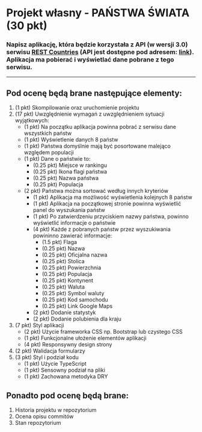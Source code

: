 # Projekt własny - PAŃSTWA ŚWIATA (30 pkt)

### Napisz aplikację, która będzie korzystała z API (w wersji 3.0) serwisu [REST Countries](https://restcountries.com/) (API jest dostępne pod adresem: [link](https://restcountries.com/#api-endpoints-v3)). Aplikacja ma pobierać i wyświetlać dane pobrane z tego serwisu.
---

## Pod ocenę będą brane następujące elementy:

1. (1 pkt) Skompilowanie oraz uruchomienie projektu
2. (17 pkt) Uwzględnienie wymagań z uwzględnieniem sytuacji wyjątkowych:
    + (1 pkt) Na początku aplikacja powinna pobrać z serwisu dane wszystkich państw
    + (1 pkt) Wyświetlenie danych 8 państw
    + (1 pkt) Państwa domyślnie mają być posortowane malejąco względem populacji
    + (1 pkt) Dane o państwie to:
        + (0.25 pkt) Miejsce w rankingu
        + (0.25 pkt) Ikona flagi państwa
        + (0.25 pkt) Nazwa państwa
        + (0.25 pkt) Populacja
    + (2 pkt) Państwa można sortować według innych kryteriów
        + (1 pkt) Aplikacja ma możliwość wyświetlenia kolejnych 8 państw
        + (1 pkt) Aplikacja na początkowej stronie powinna wyświetlić panel do wyszukania państw
        + (1 pkt) Po zatwierdzeniu przyciskiem nazwy państwa, powinno wyświetlić informacje o państwie
        + (4 pkt) Każde z pobranych państw przez wyszukiwania powininno zawierać informacje:
            + (1.5 pkt) Flaga
            + (0.25 pkt) Nazwa
            + (0.25 pkt) Oficjalna nazwa
            + (0.25 pkt) Stolica
            + (0.25 pkt) Powierzchnia
            + (0.25 pkt) Populacja
            + (0.25 pkt) Kontynent
            + (0.25 pkt) Waluta
            + (0.25 pkt) Symbol waluty
            + (0.25 pkt) Kod samochodu
            + (0.25 pkt) Link Google Maps
        + (2 pkt) Dodanie statystyk
        + (2 pkt) Dodanie polubienia dla kraju
3. (7 pkt) Styl aplikacji 
    + (2 pkt) Użycie frameworka CSS np. Bootstrap lub czystego CSS
    + (1 pkt) Funkcjonalne ułożenie elementów aplikacji
    + (4 pkt) Responsywny design strony
4. (2 pkt) Walidacja formularzy
5. (3 pkt) Styl i podział kodu
    + (1 pkt) Użycie TypeScript
    + (1 pkt) Sensowny podział na pliki
    + (1 pkt) Zachowana metodyka DRY

## Ponadto pod ocenę będą brane:
1. Historia projektu w repozytorium
2. Ocena opisu commitów
3. Stan repozytorium
